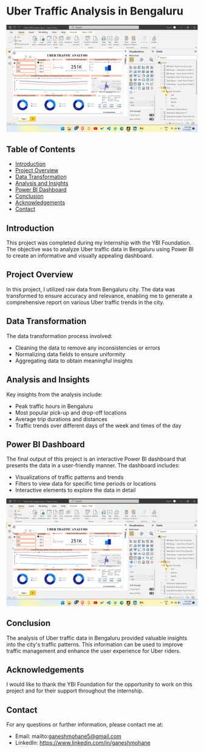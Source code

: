 # Uber Traffic Analysis in Bengaluru

![Dashboard Screenshot](Dashboard.png)

## Table of Contents
- [Introduction](#introduction)
- [Project Overview](#project-overview)
- [Data Transformation](#data-transformation)
- [Analysis and Insights](#analysis-and-insights)
- [Power BI Dashboard](#power-bi-dashboard)
- [Conclusion](#conclusion)
- [Acknowledgements](#acknowledgements)
- [Contact](#contact)

## Introduction
This project was completed during my internship with the YBI Foundation. The objective was to analyze Uber traffic data in Bengaluru using Power BI to create an informative and visually appealing dashboard.

## Project Overview
In this project, I utilized raw data from Bengaluru city. The data was transformed to ensure accuracy and relevance, enabling me to generate a comprehensive report on various Uber traffic trends in the city.

## Data Transformation
The data transformation process involved:
- Cleaning the data to remove any inconsistencies or errors
- Normalizing data fields to ensure uniformity
- Aggregating data to obtain meaningful insights

## Analysis and Insights
Key insights from the analysis include:
- Peak traffic hours in Bengaluru
- Most popular pick-up and drop-off locations
- Average trip durations and distances
- Traffic trends over different days of the week and times of the day

## Power BI Dashboard
The final output of this project is an interactive Power BI dashboard that presents the data in a user-friendly manner. The dashboard includes:
- Visualizations of traffic patterns and trends
- Filters to view data for specific time periods or locations
- Interactive elements to explore the data in detail

![Dashboard Preview](Dashboard.png)

## Conclusion
The analysis of Uber traffic data in Bengaluru provided valuable insights into the city's traffic patterns. This information can be used to improve traffic management and enhance the user experience for Uber riders.

## Acknowledgements
I would like to thank the YBI Foundation for the opportunity to work on this project and for their support throughout the internship.

## Contact
For any questions or further information, please contact me at:
- Email: mailto:ganeshmohane5@gmail.com
- LinkedIn: https://www.linkedin.com/in/ganeshmohane


